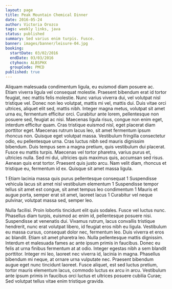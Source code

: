```yaml
---
layout: page
title: Peak Mountain Chemical Dinner
date: 2016-05-24
author: Victoria Orozco
tags: weekly links, java
status: published
summary: Sed varius enim turpis. Fusce.
banner: images/banner/leisure-04.jpg
booking:
  startDate: 03/02/2016
  endDate: 03/03/2016
  ctyhocn: ALBSPHX
  groupCode: PMCD
published: true
---
```

Aliquam malesuada condimentum ligula, eu euismod diam posuere ac. Etiam viverra ligula vel consequat molestie. Praesent bibendum erat id tortor feugiat, nec mattis felis molestie. Nunc varius viverra dui, vel volutpat nisl tristique vel. Donec non leo volutpat, mattis mi vel, mattis dui. Duis vitae orci ultrices, aliquet elit sed, mattis nibh. Integer magna metus, volutpat sit amet urna eu, fermentum efficitur orci. Curabitur ante lorem, pellentesque non posuere sed, feugiat ac nisi. Maecenas ligula risus, congue non enim eget, interdum efficitur quam. Cras tristique euismod nisl, eget placerat diam porttitor eget.
Maecenas rutrum lacus leo, sit amet fermentum ipsum rhoncus non. Quisque eget volutpat massa. Vestibulum fringilla consectetur odio, eu pellentesque urna. Cras luctus nibh sed mauris dignissim bibendum. Duis tempus sem a magna pretium, quis vestibulum dui placerat. Fusce eu mattis turpis. Maecenas vel tortor pharetra, varius purus et, ultricies nulla. Sed mi dui, ultricies quis maximus quis, accumsan sed risus. Aenean quis erat tortor. Praesent quis justo arcu. Nam velit diam, rhoncus et tristique eu, fermentum id ex. Quisque sit amet massa ligula.

1 Etiam lacinia massa quis purus pellentesque consequat
1 Suspendisse vehicula lacus sit amet nisl vestibulum elementum
1 Suspendisse tempor tellus sit amet est congue, sit amet tempus leo condimentum
1 Mauris et augue porta, semper erat sit amet, laoreet lacus
1 Curabitur vel neque pulvinar, volutpat massa sed, semper leo.

Nulla facilisi. Proin lobortis tincidunt elit quis sodales. Fusce vel luctus nunc. Phasellus diam turpis, euismod ac enim id, pellentesque posuere nisi. Suspendisse at venenatis dui. Vivamus rutrum, lacus convallis tristique hendrerit, nunc erat volutpat libero, id feugiat eros nibh eu ligula. Vestibulum eu massa cursus, consequat dolor nec, fermentum leo. Duis viverra et eros ac blandit. Etiam sit amet pharetra leo. Nulla pellentesque mattis dignissim. Interdum et malesuada fames ac ante ipsum primis in faucibus. Donec eu felis at urna finibus fermentum at at odio.
Integer egestas nibh a sem blandit porttitor. Integer mi leo, laoreet nec viverra id, lacinia in magna. Phasellus bibendum mi neque, at ornare urna vulputate nec. Praesent bibendum augue eget nunc tincidunt laoreet. Fusce aliquet, est sed luctus pretium, tortor mauris elementum lacus, commodo luctus ex arcu in arcu. Vestibulum ante ipsum primis in faucibus orci luctus et ultrices posuere cubilia Curae; Sed volutpat tellus vitae enim tristique gravida.
